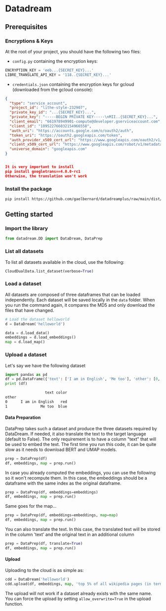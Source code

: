 # Datadream

## Prerequisites

### Encryptions & Keys
At the root of your project, you should have the following two files:


- `config.py` containing the encryption keys:
```python
ENCRYPTION_KEY = 'eeb...{SECRET_KEY}...'
LIBRE_TRANSLATE_API_KEY = '118..{SECRET_KEY}...'
```
- `credentials.json` containing the encryption keys for gcloud (downloaded from the gcloud console):
```json
{
  "type": "service_account",
  "project_id": "lithe-style-232907",
  "private_key_id": "...{SECRET_KEY}...",
  "private_key": "-----BEGIN PRIVATE KEY-----\nMII..{SECRET_KEY}...",
  "client_email": "661978949901-compute@developer.gserviceaccount.com",
  "client_id": "109522766032154966558",
  "auth_uri": "https://accounts.google.com/o/oauth2/auth",
  "token_uri": "https://oauth2.googleapis.com/token",
  "auth_provider_x509_cert_url": "https://www.googleapis.com/oauth2/v1/certs",
  "client_x509_cert_url": "https://www.googleapis.com/robot/v1/metadata/x509/661978949901-compute%40developer.gserviceaccount.com",
  "universe_domain": "googleapis.com"
}


It is very important to install
pip install googletrans==4.0.0-rc1
Otherwise, the translation won't work
```

### Install the package
```bash 
pip install https://github.com/gaelbernard/datadreamplus/raw/main/dist/datadream-0.0.1-py3-none-any.whl --force-reinstall --no-cache-dir
```


## Getting started

### Import the library
```python
from datadream.DD import DataDream, DataPrep
```

### List all datasets
To list all datasets available in the cloud, use the following:
```python
CloudDualData.list_dataset(verbose=True)
```

### Load a dataset
All datasets are composed of three dataframes that can be loaded independently. Each dataset will be saved locally in the `data` folder. When you run the command again, it compares the MD5 and only download the files that have changed.
```python
# Load the dataset helloworld
d = DataDream('helloworld')

data = d.load_data()
embeddings = d.load_embeddings()
map = d.load_map()
```

### Upload a dataset
Let's say we have the following dataset
```python
import pandas as pd
df = pd.DataFrame({'text': ['I am in English', 'Me too'], 'other': [0, 1], 'color':['red','blue']}).set_index('other')
print (df)
``` 
```bash
                  text color
other                       
0      I am in English   red
1               Me too  blue
```

#### Data Preparation
DataPrep takes such a dataset and produce the three datasets required by DataDream. If needed, it also translate the text to the target language (default to False).
The only requirement is to have a column "text" that will be used to embed the text.
The first time you run this code, it can be quite slow as it needs to download BERT and UMAP models.
```python
prep = DataPrep(df)
df, embeddings, map = prep.run()
```

In case you already computed the embeddings, you can use the following so it won't recompute them.
In this case, the embeddings should be a dataframe with the same index as the original dataframe.
```python
prep = DataPrep(df, embeddings=embeddings)
df, embeddings, map = prep.run()
```

Same goes for the map...
```python
prep = DataPrep(df, embeddings=embeddings, map=map)
df, embeddings, map = prep.run()
```

You can also translate the text. In this case, the translated text will be stored in the column 'text' and the original text in an additional column
```python
prep = DataPrep(df, translate=True)
df, embeddings, map = prep.run()
```

#### Upload
Uploading to the cloud is as simple as:
```python
cdd = DataDream('helloworld')
cdd.upload(df, embeddings, map, 'top 5% of all wikipedia pages (in terms of viewcount)', 'dataset downloaded from txtai')
```

The upload will not work if a dataset already exists with the same name. You can force the upload by setting `allow_overwrite=True` in the upload function.
